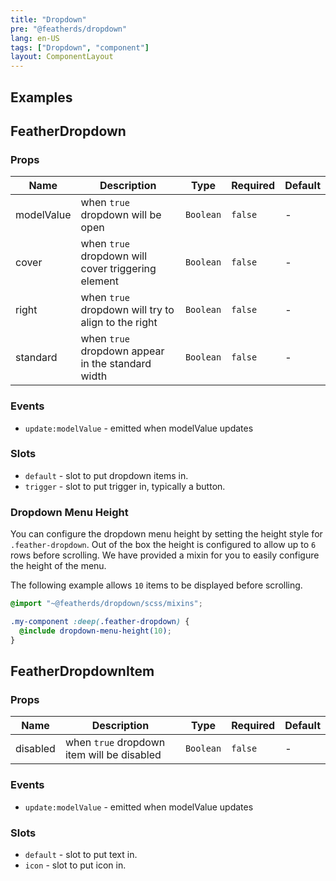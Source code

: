 ```yaml
---
title: "Dropdown"
pre: "@featherds/dropdown"
lang: en-US
tags: ["Dropdown", "component"]
layout: ComponentLayout
---
```


## Examples

<Dropdown-Examples />

## FeatherDropdown

### Props

| Name       | Description                                         | Type      | Required | Default |
| ---------- | --------------------------------------------------- | --------- | -------- | ------- |
| modelValue | when `true` dropdown will be open                   | `Boolean` | `false`  | -       |
| cover      | when `true` dropdown will cover triggering element  | `Boolean` | `false`  | -       |
| right      | when `true` dropdown will try to align to the right | `Boolean` | `false`  | -       |
| standard   | when `true` dropdown appear in the standard width   | `Boolean` | `false`  | -       |

### Events

- `update:modelValue` - emitted when modelValue updates

### Slots

- `default` - slot to put dropdown items in.
- `trigger` - slot to put trigger in, typically a button.

### Dropdown Menu Height

You can configure the dropdown menu height by setting the height style for `.feather-dropdown`. Out of the box the height is configured to allow up to `6` rows before scrolling. We have provided a mixin for you to easily configure the height of the menu.

The following example allows `10` items to be displayed before scrolling.

```scss
@import "~@featherds/dropdown/scss/mixins";

.my-component :deep(.feather-dropdown) {
  @include dropdown-menu-height(10);
}
```

## FeatherDropdownItem

### Props

| Name     | Description                                | Type      | Required | Default |
| -------- | ------------------------------------------ | --------- | -------- | ------- |
| disabled | when `true` dropdown item will be disabled | `Boolean` | `false`  | -       |

### Events

- `update:modelValue` - emitted when modelValue updates

### Slots

- `default` - slot to put text in.
- `icon` - slot to put icon in.
